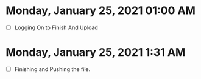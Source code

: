 # Monday, January 25, 2021 01:00 AM
- [ ] Logging On to Finish And Upload

# Monday, January 25, 2021 1:31 AM
- [ ] Finishing and Pushing the file. 